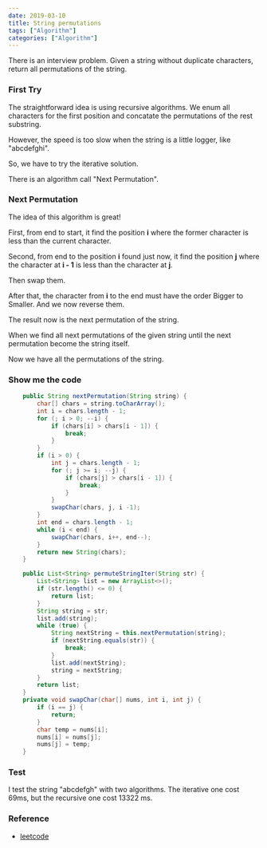 ```yaml
---
date: 2019-03-10
title: String permutations
tags: ["Algorithm"]
categories: ["Algorithm"]
---
```


There is an interview problem. Given a string without duplicate characters, return all permutations of the string.

### First Try
The straightforward idea is using recursive algorithms.
We enum all characters for the first position and concatate the permutations of the rest substring.

However, the speed is too slow when the string is a little logger, like "abcdefghi".

So, we have to try the iterative solution.

There is an algorithm call "Next Permutation".

### Next Permutation
The idea of this algorithm is great!

First, from end to start, it find the position **i** where the former character is less than the current character.

Second, from end to the position **i** found just now, it find the position **j** where the character at **i - 1** is less than the character at **j**.

Then swap them.

After that, the character from **i** to the end must have the order Bigger to Smaller. And we now reverse them.

The result now is the next permutation of the string.

When we find all next permutations of the given string until the next permutation become the string itself.

Now we have all the permutations of the string.

### Show me the code
```java
    public String nextPermutation(String string) {
        char[] chars = string.toCharArray();
        int i = chars.length - 1;
        for (; i > 0; --i) {
            if (chars[i] > chars[i - 1]) {
                break;
            }
        }
        if (i > 0) {
            int j = chars.length - 1;
            for (; j >= i; --j) {
                if (chars[j] > chars[i - 1]) {
                    break;
                }
            }
            swapChar(chars, j, i -1);
        }
        int end = chars.length - 1;
        while (i < end) {
            swapChar(chars, i++, end--);
        }
        return new String(chars);
    }

    public List<String> permuteStringIter(String str) {
        List<String> list = new ArrayList<>();
        if (str.length() <= 0) {
            return list;
        }
        String string = str;
        list.add(string);
        while (true) {
            String nextString = this.nextPermutation(string);
            if (nextString.equals(str)) {
                break;
            }
            list.add(nextString);
            string = nextString;
        }
        return list;
    }
    private void swapChar(char[] nums, int i, int j) {
        if (i == j) {
            return;
        }
        char temp = nums[i];
        nums[i] = nums[j];
        nums[j] = temp;
    }
```
### Test
I test the string "abcdefgh" with two algorithms. The iterative one cost 69ms, but the recursive one cost 13322 ms.

### Reference
- [leetcode](https://leetcode.com/problems/next-permutation/)
